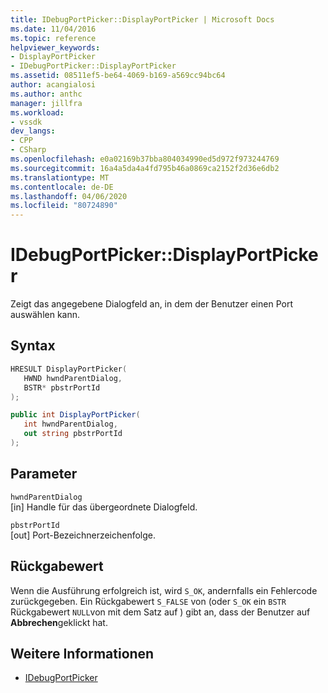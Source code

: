 ```yaml
---
title: IDebugPortPicker::DisplayPortPicker | Microsoft Docs
ms.date: 11/04/2016
ms.topic: reference
helpviewer_keywords:
- DisplayPortPicker
- IDebugPortPicker::DisplayPortPicker
ms.assetid: 08511ef5-be64-4069-b169-a569cc94bc64
author: acangialosi
ms.author: anthc
manager: jillfra
ms.workload:
- vssdk
dev_langs:
- CPP
- CSharp
ms.openlocfilehash: e0a02169b37bba804034990ed5d972f973244769
ms.sourcegitcommit: 16a4a5da4a4fd795b46a0869ca2152f2d36e6db2
ms.translationtype: MT
ms.contentlocale: de-DE
ms.lasthandoff: 04/06/2020
ms.locfileid: "80724890"
---
```

# <a name="idebugportpickerdisplayportpicker"></a>IDebugPortPicker::DisplayPortPicker
Zeigt das angegebene Dialogfeld an, in dem der Benutzer einen Port auswählen kann.

## <a name="syntax"></a>Syntax

```cpp
HRESULT DisplayPortPicker(
   HWND hwndParentDialog,
   BSTR* pbstrPortId
);
```

```csharp
public int DisplayPortPicker(
   int hwndParentDialog,
   out string pbstrPortId
);
```

## <a name="parameters"></a>Parameter
`hwndParentDialog`\
[in] Handle für das übergeordnete Dialogfeld.

`pbstrPortId`\
[out] Port-Bezeichnerzeichenfolge.

## <a name="return-value"></a>Rückgabewert
 Wenn die Ausführung erfolgreich ist, wird `S_OK`, andernfalls ein Fehlercode zurückgegeben. Ein Rückgabewert `S_FALSE` von (oder `S_OK` ein `BSTR` Rückgabewert `NULL`von mit dem Satz auf ) gibt an, dass der Benutzer auf **Abbrechen**geklickt hat.

## <a name="see-also"></a>Weitere Informationen
- [IDebugPortPicker](../../../extensibility/debugger/reference/idebugportpicker.md)
